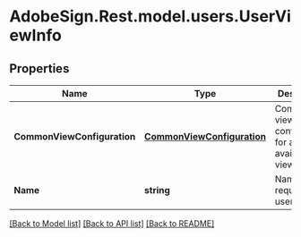 # AdobeSign.Rest.model.users.UserViewInfo
## Properties

Name | Type | Description | Notes
------------ | ------------- | ------------- | -------------
**CommonViewConfiguration** | [**CommonViewConfiguration**](CommonViewConfiguration.md) | Common view configuration for all the available views | [optional] 
**Name** | **string** | Name of the requested user view | [optional] 

[[Back to Model list]](../README.md#documentation-for-models) [[Back to API list]](../README.md#documentation-for-api-endpoints) [[Back to README]](../README.md)

